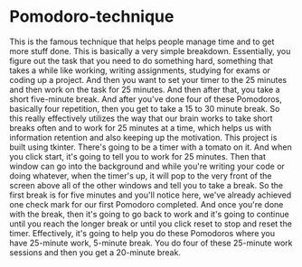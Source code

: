 # Pomodoro-technique

This is the famous technique that helps people manage time and to get more stuff done. This is basically a very simple breakdown. Essentially, you figure out the task that you need to do something hard, something that takes a while like working, writing assignments, studying for exams or coding up a project.
And then you want to set your timer to the 25 minutes and then work on the task for 25 minutes. And then after that, you take a short five-minute break.
And after you've done four of these Pomodoros, basically four repetition, then you get to take a 15 to 30 minute break.
So this really effectively utilizes the way that our brain works to take short breaks often and to work for 25 minutes at a time, which helps us with information retention and also keeping up the motivation.
This project is built using tkinter. There's going to be a timer with a tomato on it. And when you click start, it's going to tell you to work for 25 minutes. Then that window can go into the background and while you're writing your code or doing whatever, when the timer's up, it will pop to the very front of the screen above all of the other windows and
tell you to take a break.
So the first break is for five minutes and you'll notice here, we've already achieved one check mark for our first Pomodoro completed.
And once you're done with the break, then it's going to go back to work and it's going to continue until you reach the longer break or until you click reset to stop and reset the timer. Effectively, it's going to help you do these Pomodoros where you have 25-minute work, 5-minute break. You do four of these 25-minute work sessions and then you get a 20-minute break.
